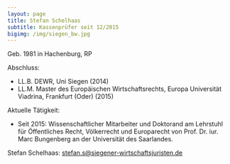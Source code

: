 ```yaml
---
layout: page
title: Stefan Schelhaas
subtitle: Kassenprüfer seit 12/2015
bigimg: /img/siegen_bw.jpg
---
```


Geb. 1981 in Hachenburg, RP

Abschluss:

  * LL.B. DEWR, Uni Siegen (2014)
  * LL.M. Master des Europäischen Wirtschaftsrechts, Europa Universität Viadrina, Frankfurt (Oder) (2015)

Aktuelle Tätigkeit:

  * Seit 2015: Wissenschaftlicher Mitarbeiter und Doktorand am Lehrstuhl für Öffentliches Recht, Völkerrecht und Europarecht von Prof. Dr. iur. Marc Bungenberg an der Universität des Saarlandes.

Stefan Schelhaas: <stefan.s@siegener-wirtschaftsjuristen.de>
